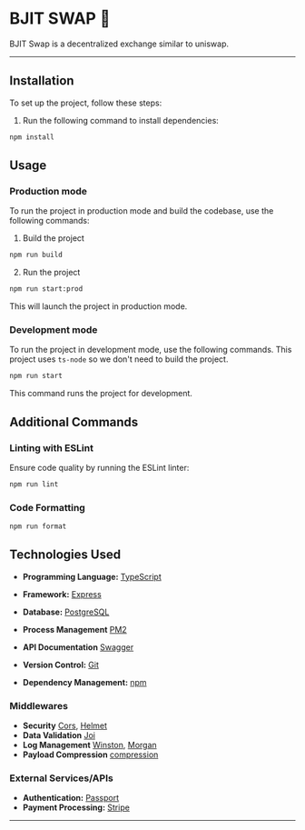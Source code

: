 # BJIT SWAP 🔀</h1>

BJIT Swap is a decentralized exchange similar to uniswap.

---

## Installation

To set up the project, follow these steps:

1. Run the following command to install dependencies:

```bash
npm install
```

## Usage

### Production mode

To run the project in production mode and build the codebase, use the following commands:

1. Build the project

```bash
npm run build
```

2. Run the project

```bash
npm run start:prod
```

This will launch the project in production mode.

### Development mode

To run the project in development mode, use the following commands. This project uses `ts-node` so we don't need to build the project.

```bash
npm run start
```

This command runs the project for development.

## Additional Commands

### Linting with ESLint

Ensure code quality by running the ESLint linter:

```bash
npm run lint
```

### Code Formatting

```bash
npm run format
```

## Technologies Used

- **Programming Language:** [TypeScript](https://www.typescriptlang.org/)

- **Framework:** [Express](https://expressjs.com/)
- **Database:** [PostgreSQL](https://www.postgresql.org/)
- **Process Management** [PM2](https://pm2.keymetrics.io/)
- **API Documentation** [Swagger](https://swagger.io/)
- **Version Control:** [Git](https://git-scm.com/)
- **Dependency Management:** [npm](https://www.npmjs.com/)

### Middlewares

- **Security** [Cors](https://www.npmjs.com/package/cors), [Helmet](https://www.npmjs.com/package/helmet)
- **Data Validation** [Joi](https://www.npmjs.com/package/joi)
- **Log Management** [Winston](https://www.npmjs.com/package/winston), [Morgan](https://www.npmjs.com/package/morgan)
- **Payload Compression** [compression](https://www.npmjs.com/package/compression)

### External Services/APIs

- **Authentication:** [Passport](https://www.passportjs.org/)
- **Payment Processing:** [Stripe](https://stripe.com/)

---
